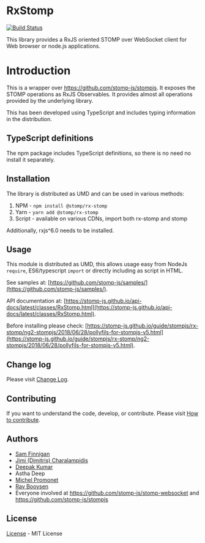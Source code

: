 # RxStomp

[![Build Status](https://travis-ci.org/stomp-js/rx-stomp.svg?branch=master)](https://travis-ci.org/stomp-js/rx-stomp)

This library provides a RxJS oriented STOMP over WebSocket client for Web browser or node.js
applications.

# Introduction

This is a wrapper over https://github.com/stomp-js/stompjs.
It exposes the STOMP operations as RxJS Observables.
It provides almost all operations provided by the underlying library.

This has been developed using TypeScript and includes typing information in the distribution.

## TypeScript definitions

The npm package includes TypeScript definitions, so there is no need no install it separately.

## Installation

The library is distributed as UMD and can be used in various methods:

1.  NPM - `npm install @stomp/rx-stomp`
2.  Yarn - `yarn add @stomp/rx-stomp`
3.  Script - available on various CDNs, import both rx-stomp and stomp

Additionally, rxjs^6.0 needs to be installed.

## Usage

This module is distributed as UMD, this allows usage easy from NodeJs `require`,
ES6/typescript `import` or directly including as script in HTML.

See samples at: [https://github.com/stomp-js/samples/](https://github.com/stomp-js/samples/).

API documentation at:
[https://stomp-js.github.io/api-docs/latest/classes/RxStomp.html](https://stomp-js.github.io/api-docs/latest/classes/RxStomp.html).

Before installing please check:
[https://stomp-js.github.io/guide/stompjs/rx-stomp/ng2-stompjs/2018/06/28/pollyfils-for-stompjs-v5.html](https://stomp-js.github.io/guide/stompjs/rx-stomp/ng2-stompjs/2018/06/28/pollyfils-for-stompjs-v5.html).

## Change log

Please visit [Change Log](Change-log.md).

## Contributing

If you want to understand the code, develop, or contribute. Please visit
[How to contribute](Contribute.md).

## Authors

- [Sam Finnigan](https://github.com/sjmf)
- [Jimi (Dimitris) Charalampidis](https://github.com/JimiC)
- [Deepak Kumar](https://github.com/kum-deepak)
- Astha Deep
- [Michel Promonet](https://github.com/mpromonet)
- [Ray Booysen](https://github.com/raybooysen)
- Everyone involved at https://github.com/stomp-js/stomp-websocket
  and https://github.com/stomp-js/stompjs

## License

[License](LICENSE.md) - MIT License
